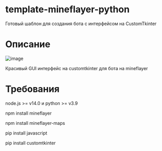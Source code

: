 # template-mineflayer-python
Готовый шаблон для создания бота с интерфейсом на CustomTkinter

# Описание
![image](https://user-images.githubusercontent.com/117034601/226198136-21ace261-3137-4f4e-89dd-efb78aec0c56.png)

Красивый GUI интерфейс на customtkinter для бота на mineflayer

# Требования
node.js >= v14.0 и python >= v3.9

npm install mineflayer

npm install mineflayer-maps

pip install javascript

pip install customtkinter
